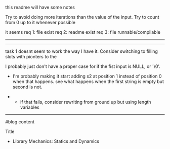 this readme will have some notes

Try to avoid doing more iterations than the value of the input.
Try to count from 0 up to it whenever possible

it seems 
req 1: file exist
req 2: readme exist
req 3: file runnable/compilable

----
---

task 1 doesnt seem to work the way I have it. Consider switching to filling slots with pionters to the 

I probably just don't have a proper case for if the fist input is NULL, or '\0'.

- I'm probably making it start adding s2 at position 1 instead of position 0 when that happens. see what happens when the first string is empty but second is not.

- - if that fails, consider rewriting from ground up but using length variables

----

#blog content

Title

- Library Mechanics: Statics and Dynamics


